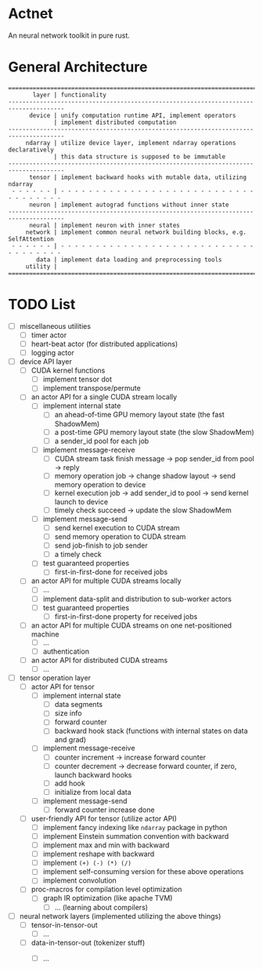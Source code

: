 # Actnet
An neural network toolkit in pure rust. 

# General Architecture

```
======================================================================================
       layer | functionality
--------------------------------------------------------------------------------------
      device | unify computation runtime API, implement operators
             | implement distributed computation  
--------------------------------------------------------------------------------------
     ndarray | utilize device layer, implement ndarray operations declaratively
             | this data structure is supposed to be immutable
--------------------------------------------------------------------------------------
      tensor | implement backward hooks with mutable data, utilizing ndarray
 - - - - - - | - - - - - - - - - - - - - - - - - - - - - - - - - - - - - - - - - - - -
      neuron | implement autograd functions without inner state
--------------------------------------------------------------------------------------
      neural | implement neuron with inner states
     network | implement common neural network building blocks, e.g. SelfAttention
 - - - - - - | - - - - - - - - - - - - - - - - - - - - - - - - - - - - - - - - - - - -
        data | implement data loading and preprocessing tools
     utility | 
======================================================================================
```

# TODO List

- [ ] miscellaneous utilities
  - [ ] timer actor
  - [ ] heart-beat actor (for distributed applications)
  - [ ] logging actor

- [ ] device API layer
    - [ ] CUDA kernel functions
        - [ ] implement tensor dot
        - [ ] implement transpose/permute
    - [ ] an actor API for a single CUDA stream locally
        - [ ] implement internal state
            - [ ] an ahead-of-time GPU memory layout state (the fast ShadowMem)
            - [ ] a post-time GPU memory layout state (the slow ShadowMem)
            - [ ] a sender_id pool for each job
        - [ ] implement message-receive
            - [ ] CUDA stream task finish message -> pop sender_id from pool -> reply
            - [ ] memory operation job -> change shadow layout -> send memory operation to device
            - [ ] kernel execution job -> add sender_id to pool ->  send kernel launch to device
            - [ ] timely check succeed -> update the slow ShadowMem
        - [ ] implement message-send
            - [ ] send kernel execution to CUDA stream
            - [ ] send memory operation to CUDA stream
            - [ ] send job-finish to job sender
            - [ ] a timely check
        - [ ] test guaranteed properties
            - [ ] first-in-first-done for received jobs
    - [ ] an actor API for multiple CUDA streams locally
        - [ ] ...
        - [ ] implement data-split and distribution to sub-worker actors
        - [ ] test guaranteed properties
            - [ ] first-in-first-done property for received jobs
    - [ ] an actor API for multiple CUDA streams on one net-positioned machine
        - [ ] ...
        - [ ] authentication
    - [ ] an actor API for distributed CUDA streams
        - [ ] ...
- [ ] tensor operation layer
    - [ ] actor API for tensor
        - [ ] implement internal state
            - [ ] data segments
            - [ ] size info
            - [ ] forward counter
            - [ ] backward hook stack (functions with internal states on data and grad)
        - [ ] implement message-receive
            - [ ] counter increment -> increase forward counter
            - [ ] counter decrement -> decrease forward counter, if zero, launch backward hooks
            - [ ] add hook
            - [ ] initialize from local data
        - [ ] implement message-send
            - [ ] forward counter increase done
    - [ ] user-friendly API for tensor (utilize actor API)
        - [ ] implement fancy indexing like `ndarray` package in python
        - [ ] implement Einstein summation convention with backward
        - [ ] implement max and min with backward
        - [ ] implement reshape with backward
        - [ ] implement `(+) (-) (*) (/)`
        - [ ] implement self-consuming version for these above operations
        - [ ] implement convolution
    - [ ] proc-macros for compilation level optimization
        - [ ] graph IR optimization (like apache TVM)
            - [ ] ... (learning about compilers)

- [ ] neural network layers (implemented utilizing the above things)
  - [ ] tensor-in-tensor-out
    - [ ] ...
  - [ ] data-in-tensor-out (tokenizer stuff)
    - [ ] ...

